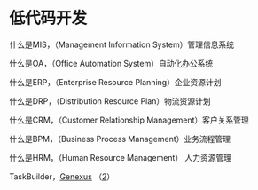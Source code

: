 # 低代码开发

什么是MIS，（Management Information System）管理信息系统

什么是OA，（Office Automation System）自动化办公系统

什么是ERP，（Enterprise Resource Planning）企业资源计划

什么是DRP，（Distribution Resource Plan）物流资源计划

什么是CRM，（Customer Relationship Management）客户关系管理

什么是BPM，（Business Process Management）业务流程管理

什么是HRM，（Human Resource Management） 人力资源管理 

  
  
TaskBuilder，[Genexus](https://www.genexus.com/en/) （[2](http://www.genexuschina.com/)）


